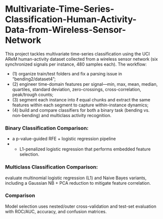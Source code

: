 # Multivariate-Time-Series-Classification-Human-Activity-Data-from-Wireless-Sensor-Network

This project tackles multivariate time-series classification using the UCI AReM human-activity dataset collected from a wireless sensor network (six synchronized signals per instance, 480 samples each). The workflow: 
- (1) organize train/test folders and fix a parsing issue in “bending2/dataset4”;
- (2) engineer time-domain features per signal—min, max, mean, median, quartiles, standard deviation, zero-crossings, cross-correlation, peak/trough counts;
- (3) segment each instance into ℓ equal chunks and extract the same features within each segment to capture within-instance dynamics;
- (4) build and compare classifiers for both a binary task (bending vs. non-bending) and multiclass activity recognition.

### Binary Classification Comparison: 
- a p-value-guided RFE + logistic regression pipeline
- - L1-penalized logistic regression that performs embedded feature selection.
 
### Multiclass Classification Comparison:
evaluate multinomial logistic regression (L1) and Naive Bayes variants, including a Gaussian NB + PCA reduction to mitigate feature correlation. 

### Comparison
Model selection uses nested/outer cross-validation and test-set evaluation with ROC/AUC, accuracy, and confusion matrices.
